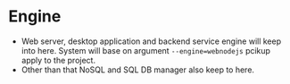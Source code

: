 # Engine

- Web server, desktop application and backend service engine will keep into here. System will base on argument `--engine=webnodejs` pcikup apply to the project.
- Other than that NoSQL and SQL DB manager also keep to here.
